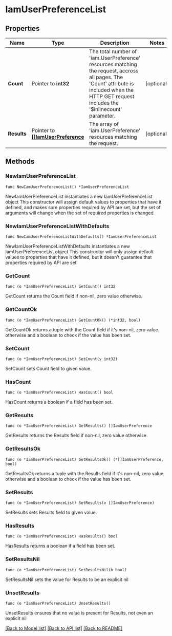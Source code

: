 # IamUserPreferenceList

## Properties

Name | Type | Description | Notes
------------ | ------------- | ------------- | -------------
**Count** | Pointer to **int32** | The total number of &#39;iam.UserPreference&#39; resources matching the request, accross all pages. The &#39;Count&#39; attribute is included when the HTTP GET request includes the &#39;$inlinecount&#39; parameter. | [optional] 
**Results** | Pointer to [**[]IamUserPreference**](IamUserPreference.md) | The array of &#39;iam.UserPreference&#39; resources matching the request. | [optional] 

## Methods

### NewIamUserPreferenceList

`func NewIamUserPreferenceList() *IamUserPreferenceList`

NewIamUserPreferenceList instantiates a new IamUserPreferenceList object
This constructor will assign default values to properties that have it defined,
and makes sure properties required by API are set, but the set of arguments
will change when the set of required properties is changed

### NewIamUserPreferenceListWithDefaults

`func NewIamUserPreferenceListWithDefaults() *IamUserPreferenceList`

NewIamUserPreferenceListWithDefaults instantiates a new IamUserPreferenceList object
This constructor will only assign default values to properties that have it defined,
but it doesn't guarantee that properties required by API are set

### GetCount

`func (o *IamUserPreferenceList) GetCount() int32`

GetCount returns the Count field if non-nil, zero value otherwise.

### GetCountOk

`func (o *IamUserPreferenceList) GetCountOk() (*int32, bool)`

GetCountOk returns a tuple with the Count field if it's non-nil, zero value otherwise
and a boolean to check if the value has been set.

### SetCount

`func (o *IamUserPreferenceList) SetCount(v int32)`

SetCount sets Count field to given value.

### HasCount

`func (o *IamUserPreferenceList) HasCount() bool`

HasCount returns a boolean if a field has been set.

### GetResults

`func (o *IamUserPreferenceList) GetResults() []IamUserPreference`

GetResults returns the Results field if non-nil, zero value otherwise.

### GetResultsOk

`func (o *IamUserPreferenceList) GetResultsOk() (*[]IamUserPreference, bool)`

GetResultsOk returns a tuple with the Results field if it's non-nil, zero value otherwise
and a boolean to check if the value has been set.

### SetResults

`func (o *IamUserPreferenceList) SetResults(v []IamUserPreference)`

SetResults sets Results field to given value.

### HasResults

`func (o *IamUserPreferenceList) HasResults() bool`

HasResults returns a boolean if a field has been set.

### SetResultsNil

`func (o *IamUserPreferenceList) SetResultsNil(b bool)`

 SetResultsNil sets the value for Results to be an explicit nil

### UnsetResults
`func (o *IamUserPreferenceList) UnsetResults()`

UnsetResults ensures that no value is present for Results, not even an explicit nil

[[Back to Model list]](../README.md#documentation-for-models) [[Back to API list]](../README.md#documentation-for-api-endpoints) [[Back to README]](../README.md)


